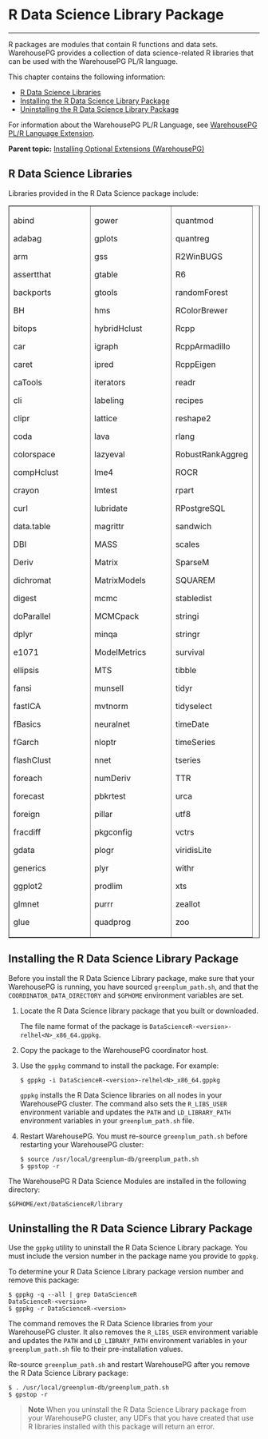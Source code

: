 # R Data Science Library Package
---

R packages are modules that contain R functions and data sets. WarehousePG provides a collection of data science-related R libraries that can be used with the WarehousePG PL/R language.

This chapter contains the following information:

-   [R Data Science Libraries](#topic2)
-   [Installing the R Data Science Library Package](#topic_instpdsl)
-   [Uninstalling the R Data Science Library Package](#topic_removepdsl)

For information about the WarehousePG PL/R Language, see [WarehousePG PL/R Language Extension](../analytics/pl_r.html).

**Parent topic:** [Installing Optional Extensions \(WarehousePG\)](data_sci_pkgs.html)

## <a id="topic2"></a>R Data Science Libraries

Libraries provided in the R Data Science package include:

<table cellpadding="4" cellspacing="0" summary="" id="topic2__l33" border="1" class="simpletable"><col style="width:33.33333333333333%" /><col style="width:33.33333333333333%" /><col style="width:33.33333333333333%" /><thead></thead><tbody><tr class="strow">
<td style="vertical-align:top;" class="stentry">
<p class="p">abind</p>
<p class="p">adabag</p>
<p class="p">arm</p>
<p class="p">assertthat</p>
<p class="p">backports</p>
<p class="p">BH</p>
<p class="p">bitops</p>
<p class="p">car</p>
<p class="p">caret</p>
<p class="p">caTools</p>
<p class="p">cli</p>
<p class="p">clipr</p>
<p class="p">coda</p>
<p class="p">colorspace</p>
<p class="p">compHclust</p>
<p class="p">crayon</p>
<p class="p">curl</p>
<p class="p">data.table</p>
<p class="p">DBI</p>
<p class="p">Deriv</p>
<p class="p">dichromat</p>
<p class="p">digest</p>
<p class="p">doParallel</p>
<p class="p">dplyr</p>
<p class="p">e1071</p>
<p class="p">ellipsis</p>
<p class="p">fansi</p>
<p class="p">fastICA</p>
<p class="p">fBasics</p>
<p class="p">fGarch</p>
<p class="p">flashClust</p>
<p class="p">foreach</p>
<p class="p">forecast</p>
<p class="p">foreign</p>
<p class="p">fracdiff</p>
<p class="p">gdata</p>
<p class="p">generics</p>
<p class="p">ggplot2</p>
<p class="p">glmnet</p>
<p class="p">glue</p>
</td>
<td style="vertical-align:top;" class="stentry">
<p class="p">gower</p>
<p class="p">gplots</p>
<p class="p">gss</p>
<p class="p">gtable</p>
<p class="p">gtools</p>
<p class="p">hms</p>
<p class="p">hybridHclust</p>
<p class="p">igraph</p>
<p class="p">ipred</p>
<p class="p">iterators</p>
<p class="p">labeling</p>
<p class="p">lattice</p>
<p class="p">lava</p>
<p class="p">lazyeval</p>
<p class="p">lme4</p>
<p class="p">lmtest</p>
<p class="p">lubridate</p>
<p class="p">magrittr</p>
<p class="p">MASS</p>
<p class="p">Matrix</p>
<p class="p">MatrixModels</p>
<p class="p">mcmc</p>
<p class="p">MCMCpack</p>
<p class="p">minqa</p>
<p class="p">ModelMetrics</p>
<p class="p">MTS</p>
<p class="p">munsell</p>
<p class="p">mvtnorm</p>
<p class="p">neuralnet</p>
<p class="p">nloptr</p>
<p class="p">nnet</p>
<p class="p">numDeriv</p>
<p class="p">pbkrtest</p>
<p class="p">pillar</p>
<p class="p">pkgconfig</p>
<p class="p">plogr</p>
<p class="p">plyr</p>
<p class="p">prodlim</p>
<p class="p">purrr</p>
<p class="p">quadprog</p>
</td>
<td style="vertical-align:top;" class="stentry">
<p class="p">quantmod</p>
<p class="p">quantreg</p>
<p class="p">R2WinBUGS</p>
<p class="p">R6</p>
<p class="p">randomForest</p>
<p class="p">RColorBrewer</p>
<p class="p">Rcpp</p>
<p class="p">RcppArmadillo</p>
<p class="p">RcppEigen</p>
<p class="p">readr</p>
<p class="p">recipes</p>
<p class="p">reshape2</p>
<p class="p">rlang</p>
<p class="p">RobustRankAggreg</p>
<p class="p">ROCR</p>
<p class="p">rpart</p>
<p class="p">RPostgreSQL</p>
<p class="p">sandwich</p>
<p class="p">scales</p>
<p class="p">SparseM</p>
<p class="p">SQUAREM</p>
<p class="p">stabledist</p>
<p class="p">stringi</p>
<p class="p">stringr</p>
<p class="p">survival</p>
<p class="p">tibble</p>
<p class="p">tidyr</p>
<p class="p">tidyselect</p>
<p class="p">timeDate</p>
<p class="p">timeSeries</p>
<p class="p">tseries</p>
<p class="p">TTR</p>
<p class="p">urca</p>
<p class="p">utf8</p>
<p class="p">vctrs</p>
<p class="p">viridisLite</p>
<p class="p">withr</p>
<p class="p">xts</p>
<p class="p">zeallot</p>
<p class="p">zoo</p>
</td>
</tr>
</tbody></table>

## <a id="topic_instpdsl"></a>Installing the R Data Science Library Package

Before you install the R Data Science Library package, make sure that your WarehousePG is running, you have sourced `greenplum_path.sh`, and that the `COORDINATOR_DATA_DIRECTORY` and `$GPHOME` environment variables are set.

1.  Locate the R Data Science library package that you built or downloaded.

    The file name format of the package is `DataScienceR-<version>-relhel<N>_x86_64.gppkg`.

2.  Copy the package to the WarehousePG coordinator host.

3.  Use the `gppkg` command to install the package. For example:

    ```
    $ gppkg -i DataScienceR-<version>-relhel<N>_x86_64.gppkg
    ```

    `gppkg` installs the R Data Science libraries on all nodes in your WarehousePG cluster. The command also sets the `R_LIBS_USER` environment variable and updates the `PATH` and `LD_LIBRARY_PATH` environment variables in your `greenplum_path.sh` file.

4.  Restart WarehousePG. You must re-source `greenplum_path.sh` before restarting your WarehousePG cluster:

    ```
    $ source /usr/local/greenplum-db/greenplum_path.sh
    $ gpstop -r
    ```


The WarehousePG R Data Science Modules are installed in the following directory:

```
$GPHOME/ext/DataScienceR/library
```

## <a id="topic_removepdsl"></a>Uninstalling the R Data Science Library Package

Use the `gppkg` utility to uninstall the R Data Science Library package. You must include the version number in the package name you provide to `gppkg`.

To determine your R Data Science Library package version number and remove this package:

```
$ gppkg -q --all | grep DataScienceR
DataScienceR-<version>
$ gppkg -r DataScienceR-<version>
```

The command removes the R Data Science libraries from your WarehousePG cluster. It also removes the `R_LIBS_USER` environment variable and updates the `PATH` and `LD_LIBRARY_PATH` environment variables in your `greenplum_path.sh` file to their pre-installation values.

Re-source `greenplum_path.sh` and restart WarehousePG after you remove the R Data Science Library package:

```
$ . /usr/local/greenplum-db/greenplum_path.sh
$ gpstop -r 
```

> **Note** When you uninstall the R Data Science Library package from your WarehousePG cluster, any UDFs that you have created that use R libraries installed with this package will return an error.

